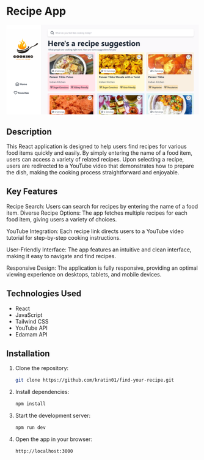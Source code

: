# Recipe App

![App Screenshot](recipe.png)

## Description

This React application is designed to help users find recipes for various food items quickly and easily. By simply entering the name of a food item, users can access a variety of related recipes. Upon selecting a recipe, users are redirected to a YouTube video that demonstrates how to prepare the dish, making the cooking process straightforward and enjoyable.

## Key Features

Recipe Search: Users can search for recipes by entering the name of a food item.
Diverse Recipe Options: The app fetches multiple recipes for each food item, giving users a variety of choices.

YouTube Integration: Each recipe link directs users to a YouTube video tutorial for step-by-step cooking instructions.

User-Friendly Interface: The app features an intuitive and clean interface, making it easy to navigate and find recipes.

Responsive Design: The application is fully responsive, providing an optimal viewing experience on desktops, tablets, and mobile devices.

## Technologies Used

- React
- JavaScript
- Tailwind CSS
- YouTube API
- Edamam API

## Installation

1. Clone the repository:

   ```bash
   git clone https://github.com/kratin01/find-your-recipe.git
   ```

2. Install dependencies:

   ```bash
   npm install
   ```

3. Start the development server:

   ```bash
   npm run dev
   ```

4. Open the app in your browser:

   ```bash
   http://localhost:3000
   ```
